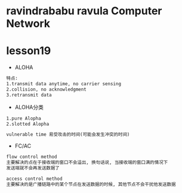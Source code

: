 ravindrababu ravula Computer Network
====================================

# lesson19

* ALOHA

```txt
特点:
1.transmit data anytime, no carrier sensing
2.collision, no acknowledgment
3.retransmit data
```

* ALOHA分类

```txt
1.pure Alopha
2.slotted Alopha

vulnerable time 易受攻击的时间(可能会发生冲突的时间)
```

* FC/AC

```txt
flow control method
主要解决的点在于接收端的窗口不会溢出, 换句话说, 当接收端的窗口满的情况下
发送端就不会再发送数据了

access control method
主要解决的是广播链路中的某个节点在发送数据的时候, 其他节点不会干扰他发送数据
```
